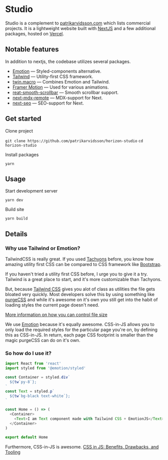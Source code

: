 # Studio

Studio is a complement to <a href="https://patrikarvidsson.com">patrikarvidsson.com</a> which lists commercial projects. It is a lightweight website built with <a href="https://nextjs.org/">NextJS</a> and a few additional packages, hosted on <a href="https://vercel.com/">Vercel</a>.

## Notable features

In addition to nextjs, the codebase utilizes several packages.

- <a href="https://emotion.sh/">Emotion</a> — Styled-components alternative.
- <a href="https://tailwindcss.com/">Tailwind</a> — Utility-first CSS framework.
- <a href="https://github.com/ben-rogerson/twin.macro">twin.macro</a> — Combines Emotion and Tailwind.
- <a href="https://www.framer.com/motion/">Framer Motion</a> — Used for various animations.
- <a href="https://github.com/idiotWu/react-smooth-scrollbar">reat-smooth-scrollbar</a> — Smooth scrollbar support.
- <a href="https://github.com/hashicorp/next-mdx-remote">next-mdx-remote</a> — MDX-support for Next.
- <a href="https://github.com/garmeeh/next-seo">next-seo</a> — SEO-support for Next.

## Get started

Clone project

`git clone https://github.com/patrikarvidsson/horizon-studio`
`cd horizon-studio`

Install packages

`yarn`

## Usage

Start development server

`yarn dev`

Build site

`yarn build`

## Details

### Why use Tailwind or Emotion?

TailwindCSS is really great. If you used [Tachyons](https://tachyons.io/) before, you know how amazing utility first CSS can be compared to CSS framework like [Bootstrap](http://getbootstrap.com/).

If you haven't tried a utility first CSS before, I urge you to give it a try. Tailwind is a great place to start, and it's more customizable than Tachyons.

But, because [Tailwind CSS](https://tailwindcss.com) gives you alot of class as utilities the file gets bloated very quickly. Most developers solve this by using something like [purgeCSS](https://github.com/FullHuman/purgecss) and while it's awesome on it's own you still get into the habit of loading styles the current page doesn't need.

[More information on how you can control file size](https://tailwindcss.com/docs/controlling-file-size)

We use [Emotion](https://github.com/emotion-js/emotion) because it's equally awesome. CSS-in-JS allows you to only load the required styles for the particular page you're on, by defining this as CSS-in-JS. In return, each page CSS footprint is smaller than the magic purgeCSS can do on it's own.

### So how do I use it?

```javascript
import React from 'react'
import styled from '@emotion/styled'

const Container = styled.div`
  ${tw`py-8`};
`
const Text = styled.p`
  ${tw`bg-black text-white`};
`

const Home = () => (
  <Container>
    <Text>I am Text component made with Tailwind CSS + EmotionJS</Text>
  </Container>
)

export default Home
```

Furthermore, CSS-in-JS is awesome. [CSS in JS: Benefits, Drawbacks, and Tooling](https://objectpartners.com/2017/11/03/css-in-js-benefits-drawbacks-and-tooling/)
